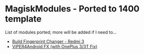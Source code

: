 # MagiskModules - Ported to 1400 template

List of modules ported; more will be added if I need to...

* [Build Fingerprint Changer - Redmi 3](https://github.com/KudProject/MagiskModules/tree/BuildFPChanger-ido)
* [ViPER4Android FX (with OnePlus 3/3T Fix)](https://github.com/KudProject/MagiskModules/tree/ViPER4Android-OP)
